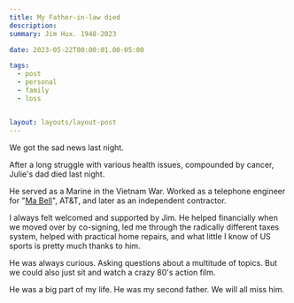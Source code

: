 ```yaml
---
title: My Father-in-law died
description:
summary: Jim Hux. 1948-2023

date: 2023-05-22T00:00:01.00-05:00

tags:
  - post
  - personal
  - family
  - loss


layout: layouts/layout-post
---
```

We got the sad news last night.

After a long struggle with various health issues, compounded by cancer, Julie's dad died last night.

He served as a Marine in the Vietnam War. Worked as a telephone engineer for "<a href="https://en.wikipedia.org/wiki/Bell_System" title="Wikipedia entry for Bell Telephone Company">Ma Bell</a>", AT&T, and later as an independent contractor.

I always felt welcomed and supported by Jim. He helped financially when we moved over by co-signing, led me through the radically different taxes system, helped with practical home repairs, and what little I know of US sports is pretty much thanks to him.

He was always curious. Asking questions about a multitude of topics. But we could also just sit and watch a crazy 80's action film.

He was a big part of my life.  He was my second father. We will all miss him.


